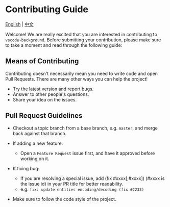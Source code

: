# Contributing Guide

[English](./contributing.md) | [中文](./contributing.zh-CN.md)

Welcome! We are really excited that you are interested in contributing to `vscode-background`. Before submitting your contribution, please make sure to take a moment and read through the following guide:

## Means of Contributing

Contributing doesn't necessarily mean you need to write code and open Pull Requests. There are many other ways you can help the project!

- Try the latest version and report bugs.
- Answer to other people's questions.
- Share your idea on the issues.

## Pull Request Guidelines

- Checkout a topic branch from a base branch, e.g. `master`, and merge back against that branch.

- If adding a new feature:

  - Open a `Feature Request` issue first, and have it approved before working on it.

- If fixing bug:

  - If you are resolving a special issue, add (fix #xxxx[,#xxxx]) (#xxxx is the issue id) in your PR title for better readability.
  - e.g. `fix: update entities encoding/decoding (fix #2233)`

- Make sure to follow the code style of the project.
